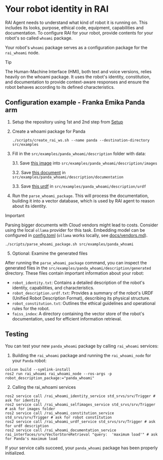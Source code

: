 # Your robot identity in RAI

RAI Agent needs to understand what kind of robot it is running on.
This includes its looks, purpose, ethical code, equipment, capabilities and documentation.
To configure RAI for your robot, provide contents for your robot's so called `whoami` package.

Your robot's `whoami` package serves as a configuration package for the `rai_whoami` node.

> [!TIP]
> The Human-Machine Interface (HMI), both text and voice versions, relies heavily on the whoami package. It uses the robot's identity, constitution, and documentation to provide context-aware responses and ensure the robot behaves according to its defined characteristics.

## Configuration example - Franka Emika Panda arm

1. Setup the repository using 1st and 2nd step from [Setup](../README.md#setup)

2. Create a whoami package for Panda

   ```shell
   ./scripts/create_rai_ws.sh --name panda --destination-directory src/examples
   ```

3. Fill in the `src/examples/panda_whoami/description` folder with data:

   3.1. Save [this image](https://robodk.com/robot/img/Franka-Emika-Panda-robot.png) into `src/examples/panda_whoami/description/images`

   3.2. Save [this document](https://github.com/user-attachments/files/16417196/Franka.Emika.Panda.robot.-.RoboDK.pdf) in `src/examples/panda_whoami/description/documentation`

   3.3. Save [this urdf](https://github.com/frankaemika/franka_ros/blob/develop/franka_description/robots/panda/panda.urdf.xacro) in `src/examples/panda_whoami/description/urdf`

4. Run the `parse_whoami_package`. This will process the documentation, building it into a vector database, which is used by RAI agent to reason about its identity.

> [!IMPORTANT]
> Parsing bigger documents with Cloud vendors might lead to costs. Consider using the
> local `ollama` provider for this task. Embedding model can be configured in
> [config.toml](../config.toml) (`ollama` works locally, see [docs/vendors.md](./vendors.md#ollama)).

```shell
./scripts/parse_whoami_package.sh src/examples/panda_whoami
```

5. Optional: Examine the generated files

After running the `parse_whoami_package` command, you can inspect the generated files in the `src/examples/panda_whoami/description/generated` directory. These files contain important information about your robot:

- `robot_identity.txt`: Contains a detailed description of the robot's identity, capabilities, and characteristics.
- `robot_description.urdf.txt`: Provides a summary of the robot's URDF (Unified Robot Description Format), describing its physical structure.
- `robot_constitution.txt`: Outlines the ethical guidelines and operational rules for the robot.
- `faiss_index`: A directory containing the vector store of the robot's documentation, used for efficient information retrieval.

## Testing

You can test your new `panda_whoami` package by calling `rai_whoami` services:

1. Building the `rai_whoami` package and running the `rai_whoami_node` for your `Panda` robot:

```shell
colcon build --symlink-install
ros2 run rai_whoami rai_whoami_node --ros-args -p robot_description_package:="panda_whoami"
```

2. Calling the rai_whoami services

```shell
ros2 service call /rai_whoami_identity_service std_srvs/srv/Trigger # ask for identity
ros2 service call /rai_whoami_selfimages_service std_srvs/srv/Trigger # ask for images folder
ros2 service call /rai_whoami_constitution_service std_srvs/srv/Trigger # ask for robot constitution
ros2 service call /rai_whoami_urdf_service std_srvs/srv/Trigger # ask for urdf description
ros2 service call /rai_whoami_documentation_service rai_interfaces/srv/VectorStoreRetrieval "query:  'maximum load'" # ask for Panda's maximum load
```

If your service calls succeed, your `panda_whoami` package has been properly initialized.
